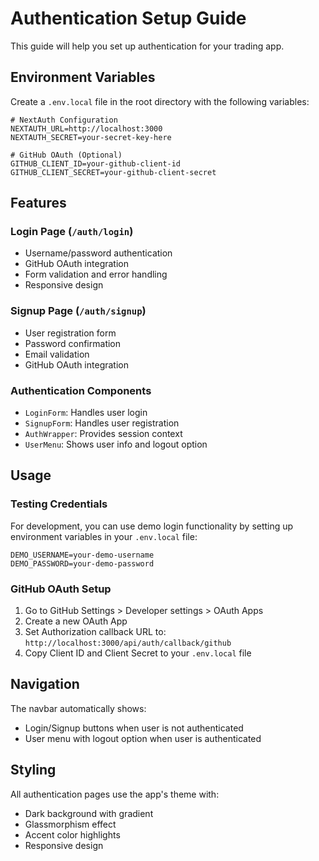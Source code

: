 # Authentication Setup Guide

This guide will help you set up authentication for your trading app.

## Environment Variables

Create a `.env.local` file in the root directory with the following variables:

```env
# NextAuth Configuration
NEXTAUTH_URL=http://localhost:3000
NEXTAUTH_SECRET=your-secret-key-here

# GitHub OAuth (Optional)
GITHUB_CLIENT_ID=your-github-client-id
GITHUB_CLIENT_SECRET=your-github-client-secret
```

## Features

### Login Page (`/auth/login`)
- Username/password authentication
- GitHub OAuth integration
- Form validation and error handling
- Responsive design

### Signup Page (`/auth/signup`)
- User registration form
- Password confirmation
- Email validation
- GitHub OAuth integration

### Authentication Components
- `LoginForm`: Handles user login
- `SignupForm`: Handles user registration
- `AuthWrapper`: Provides session context
- `UserMenu`: Shows user info and logout option

## Usage

### Testing Credentials
For development, you can use demo login functionality by setting up environment variables in your `.env.local` file:
```env
DEMO_USERNAME=your-demo-username
DEMO_PASSWORD=your-demo-password
```

### GitHub OAuth Setup
1. Go to GitHub Settings > Developer settings > OAuth Apps
2. Create a new OAuth App
3. Set Authorization callback URL to: `http://localhost:3000/api/auth/callback/github`
4. Copy Client ID and Client Secret to your `.env.local` file

## Navigation
The navbar automatically shows:
- Login/Signup buttons when user is not authenticated
- User menu with logout option when user is authenticated

## Styling
All authentication pages use the app's theme with:
- Dark background with gradient
- Glassmorphism effect
- Accent color highlights
- Responsive design

